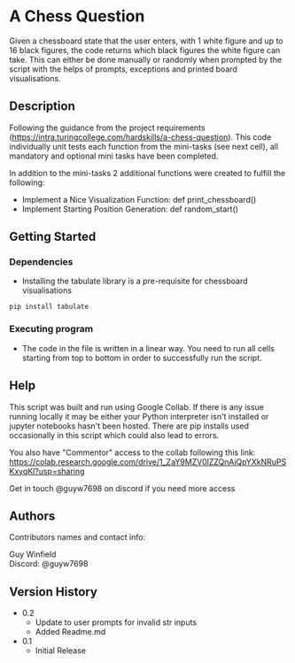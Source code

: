 # A Chess Question
Given a chessboard state that the user enters, with 1 white figure and up to 16 black figures, the code returns which black figures the white figure can take. This can either be done manually or randomly when prompted by the script with the helps of prompts, exceptions and printed board visualisations.

## Description
Following the guidance from the project requirements (https://intra.turingcollege.com/hardskills/a-chess-question). This code individually unit tests each function from the mini-tasks (see next cell), all mandatory and optional mini tasks have been completed.

In addition to the mini-tasks 2 additional functions were created to fulfill the following:
- Implement a Nice Visualization Function: def print_chessboard()
- Implement Starting Position Generation: def random_start()

## Getting Started

### Dependencies

* Installing the tabulate library is a pre-requisite for chessboard visualisations
```
pip install tabulate
```


### Executing program

* The code in the file is written in a linear way. You need to run all cells starting from top to bottom in order to successfully run the script.


## Help

This script was built and run using Google Collab. If there is any issue running locally it may be either your Python interpreter isn't installed or jupyter notebooks hasn't been hosted. There are pip installs used occasionally in this script which could also lead to errors.

You also have "Commentor" access to the collab following this link:
https://colab.research.google.com/drive/1_ZaY9MZV0lZZQnAiQpYXkNRuPSKxyqKl?usp=sharing

Get in touch @guyw7698 on discord if you need more access


## Authors

Contributors names and contact info:

Guy Winfield  
Discord: @guyw7698

## Version History

* 0.2
    * Update to user prompts for invalid str inputs
    * Added Readme.md
* 0.1
    * Initial Release